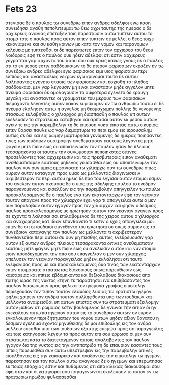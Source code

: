 # Fets 23
ατενισας δε ο παυλος τω συνεδριω ειπεν ανδρες αδελφοι εγω παση συνειδησει αγαθη πεπολιτευμαι τω θεω αχρι ταυτης της ημερας
ο δε αρχιερευς ανανιας επεταξεν τοις παρεστωσιν αυτω τυπτειν αυτου το στομα
τοτε ο παυλος προς αυτον ειπεν τυπτειν σε μελλει ο θεος τοιχε κεκονιαμενε και συ καθη κρινων με κατα τον νομον και παρανομων κελευεις με τυπτεσθαι 
οι δε παρεστωτες ειπον τον αρχιερεα του θεου λοιδορεις
εφη τε ο παυλος ουκ ηδειν αδελφοι οτι εστιν αρχιερευς γεγραπται γαρ αρχοντα του λαου σου ουκ ερεις κακως
γνους δε ο παυλος οτι το εν μερος εστιν σαδδουκαιων το δε ετερον φαρισαιων εκραξεν εν τω συνεδριω ανδρες αδελφοι εγω φαρισαιος ειμι υιος φαρισαιου περι ελπιδος και αναστασεως νεκρων εγω κρινομαι
τουτο δε αυτου λαλησαντος εγενετο στασις των φαρισαιων και εσχισθη το πληθος
σαδδουκαιοι μεν γαρ λεγουσιν μη ειναι αναστασιν μηδε αγγελον μητε πνευμα φαρισαιοι δε ομολογουσιν τα αμφοτερα
εγενετο δε κραυγη μεγαλη και ανασταντες οι γραμματεις του μερους των φαρισαιων διεμαχοντο λεγοντες ουδεν κακον ευρισκομεν εν τω ανθρωπω τουτω ει δε πνευμα ελαλησεν αυτω η αγγελος μη θεομαχωμεν
πολλης δε γενομενης στασεως ευλαβηθεις ο χιλιαρχος μη διασπασθη ο παυλος υπ αυτων εκελευσεν το στρατευμα καταβηναι και αρπασαι αυτον εκ μεσου αυτων αγειν τε εις την παρεμβολην
τη δε επιουση νυκτι επιστας αυτω ο κυριος ειπεν θαρσει παυλε ως γαρ διεμαρτυρω τα περι εμου εις ιερουσαλημ ουτως σε δει και εις ρωμην μαρτυρησαι
γενομενης δε ημερας ποιησαντες τινες των ιουδαιων συστροφην ανεθεματισαν εαυτους λεγοντες μητε φαγειν μητε πιειν εως ου αποκτεινωσιν τον παυλον 
ησαν δε πλειους τεσσαρακοντα οι ταυτην την συνωμοσιαν πεποιηκοτες 
οιτινες προσελθοντες τοις αρχιερευσιν και τοις πρεσβυτεροις ειπον αναθεματι ανεθεματισαμεν εαυτους μηδενος γευσασθαι εως ου αποκτεινωμεν τον παυλον
νυν ουν υμεις εμφανισατε τω χιλιαρχω συν τω συνεδριω οπως αυριον αυτον καταγαγη προς υμας ως μελλοντας διαγινωσκειν ακριβεστερον τα περι αυτου ημεις δε προ του εγγισαι αυτον ετοιμοι εσμεν του ανελειν αυτον
ακουσας δε ο υιος της αδελφης παυλου το ενεδρον παραγενομενος και εισελθων εις την παρεμβολην απηγγειλεν τω παυλω
προσκαλεσαμενος δε ο παυλος ενα των εκατονταρχων εφη τον νεανιαν τουτον απαγαγε προς τον χιλιαρχον εχει γαρ τι απαγγειλαι αυτω
ο μεν ουν παραλαβων αυτον ηγαγεν προς τον χιλιαρχον και φησιν ο δεσμιος παυλος προσκαλεσαμενος με ηρωτησεν τουτον τον νεανιαν αγαγειν προς σε εχοντα τι λαλησαι σοι
επιλαβομενος δε της χειρος αυτου ο χιλιαρχος και αναχωρησας κατ ιδιαν επυνθανετο τι εστιν ο εχεις απαγγειλαι μοι
ειπεν δε οτι οι ιουδαιοι συνεθεντο του ερωτησαι σε οπως αυριον εις το συνεδριον καταγαγης τον παυλον ως μελλοντα τι ακριβεστερον πυνθανεσθαι περι αυτου
συ ουν μη πεισθης αυτοις ενεδρευουσιν γαρ αυτον εξ αυτων ανδρες πλειους τεσσαρακοντα οιτινες ανεθεματισαν εαυτους μητε φαγειν μητε πιειν εως ου ανελωσιν αυτον και νυν ετοιμοι εισιν προσδεχομενοι την απο σου επαγγελιαν 
ο μεν ουν χιλιαρχος απελυσεν τον νεανιαν παραγγειλας μηδενι εκλαλησαι οτι ταυτα ενεφανισας προς με
και προσκαλεσαμενος δυο τινας των εκατονταρχων ειπεν ετοιμασατε στρατιωτας διακοσιους οπως πορευθωσιν εως καισαρειας και ιππεις εβδομηκοντα και δεξιολαβους διακοσιους απο τριτης ωρας της νυκτος
κτηνη τε παραστησαι ινα επιβιβασαντες τον παυλον διασωσωσιν προς φηλικα τον ηγεμονα
γραψας επιστολην περιεχουσαν τον τυπον τουτον
κλαυδιος λυσιας τω κρατιστω ηγεμονι φηλικι χαιρειν
τον ανδρα τουτον συλληφθεντα υπο των ιουδαιων και μελλοντα αναιρεισθαι υπ αυτων επιστας συν τω στρατευματι εξειλομην αυτον μαθων οτι ρωμαιος εστιν 
βουλομενος δε γνωναι την αιτιαν δι ην ενεκαλουν αυτω κατηγαγον αυτον εις το συνεδριον αυτων
ον ευρον εγκαλουμενον περι ζητηματων του νομου αυτων μηδεν αξιον θανατου η δεσμων εγκλημα εχοντα
μηνυθεισης δε μοι επιβουλης εις τον ανδρα μελλειν εσεσθαι υπο των ιουδαιων εξαυτης επεμψα προς σε παραγγειλας και τοις κατηγοροις λεγειν τα προς αυτον επι σου ερρωσο
οι μεν ουν στρατιωται κατα το διατεταγμενον αυτοις αναλαβοντες τον παυλον ηγαγον δια της νυκτος εις την αντιπατριδα
τη δε επαυριον εασαντες τους ιππεις πορευεσθαι συν αυτω υπεστρεψαν εις την παρεμβολην
οιτινες εισελθοντες εις την καισαρειαν και αναδοντες την επιστολην τω ηγεμονι παρεστησαν και τον παυλον αυτω
αναγνους δε ο ηγεμων και επερωτησας εκ ποιας επαρχιας εστιν και πυθομενος οτι απο κιλικιας
διακουσομαι σου εφη οταν και οι κατηγοροι σου παραγενωνται εκελευσεν τε αυτον εν τω πραιτωριω ηρωδου φυλασσεσθαι
